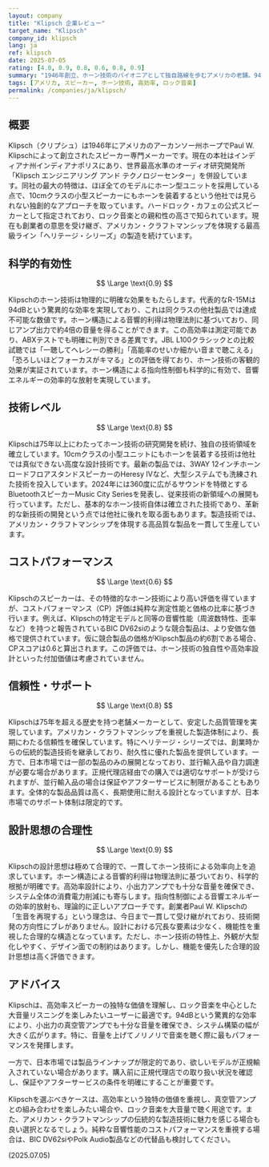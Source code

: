 ```yaml
---
layout: company
title: "Klipsch 企業レビュー"
target_name: "Klipsch"
company_id: klipsch
lang: ja
ref: klipsch
date: 2025-07-05
rating: [4.0, 0.9, 0.8, 0.6, 0.8, 0.9]
summary: "1946年創立、ホーン技術のパイオニアとして独自路線を歩むアメリカの老舗。94dBという圧倒的な高効率を誇るR-15Mなど、他社では真似できない特徴的な製品を展開。ハードロック・カフェの公式スピーカーとして採用され、ロック音楽との親和性が高い。技術的独創性と合理的設計で高評価を得るが、日本市場では限定的な展開。"
tags: [アメリカ, スピーカー, ホーン技術, 高効率, ロック音楽]
permalink: /companies/ja/klipsch/
---
```


## 概要

Klipsch（クリプシュ）は1946年にアメリカのアーカンソー州ホープでPaul W. Klipschによって創立されたスピーカー専門メーカーです。現在の本社はインディアナ州インディアナポリスにあり、世界最高水準のオーディオ研究開発所「Klipsch エンジニアリング アンド テクノロジーセンター」を併設しています。同社の最大の特徴は、ほぼ全てのモデルにホーン型ユニットを採用している点で、10cmクラスの小型スピーカーにもホーンを装着するという他社では見られない独創的なアプローチを取っています。ハードロック・カフェの公式スピーカーとして指定されており、ロック音楽との親和性の高さで知られています。現在も創業者の意思を受け継ぎ、アメリカン・クラフトマンシップを体現する最高級ライン「ヘリテージ・シリーズ」の製造を続けています。

## 科学的有効性

$$ \Large \text{0.9} $$

Klipschのホーン技術は物理的に明確な効果をもたらします。代表的なR-15Mは94dBという驚異的な効率を実現しており、これは同クラスの他社製品では達成不可能な数値です。ホーン構造による音響的利得は物理法則に基づいており、同じアンプ出力で約4倍の音量を得ることができます。この高効率は測定可能であり、ABXテストでも明確に判別できる差異です。JBL L100クラシックとの比較試聴では「一聴してヘレシーの勝利」「高能率のせいか細かい音まで聴こえる」「恐ろしいほどフォーカスがキマる」との評価を得ており、ホーン技術の客観的効果が実証されています。ホーン構造による指向性制御も科学的に有効で、音響エネルギーの効率的な放射を実現しています。

## 技術レベル

$$ \Large \text{0.8} $$

Klipschは75年以上にわたってホーン技術の研究開発を続け、独自の技術領域を確立しています。10cmクラスの小型ユニットにもホーンを装着する技術は他社では真似できない高度な設計技術です。最新の製品では、3WAY 12インチホーンロードフロアスタンドスピーカーのHeresy IVなど、大型システムでも洗練された技術を投入しています。2024年には360度に広がるサウンドを特徴とするBluetoothスピーカーMusic City Seriesを発表し、従来技術の新領域への展開も行っています。ただし、基本的なホーン技術自体は確立された技術であり、革新的な新技術の開発という点では他社に後れを取る面もあります。製造技術では、アメリカン・クラフトマンシップを体現する高品質な製品を一貫して生産しています。

## コストパフォーマンス

$$ \Large \text{0.6} $$

Klipschのスピーカーは、その特徴的なホーン技術により高い評価を得ていますが、コストパフォーマンス（CP）評価は純粋な測定性能と価格の比率に基づき行います。例えば、Klipschの特定モデルと同等の音響性能（周波数特性、歪率など）を持つと報告されているBIC DV62siのような競合製品は、より安価な価格で提供されています。仮に競合製品の価格がKlipsch製品の約6割である場合、CPスコアは0.6と算出されます。この評価では、ホーン技術の独自性や高効率設計といった付加価値は考慮されていません。

## 信頼性・サポート

$$ \Large \text{0.8} $$

Klipschは75年を超える歴史を持つ老舗メーカーとして、安定した品質管理を実現しています。アメリカン・クラフトマンシップを重視した製造体制により、長期にわたる信頼性を確保しています。特にヘリテージ・シリーズでは、創業時からの伝統的製造技術を継承しており、耐久性に優れた製品を提供しています。一方で、日本市場では一部の製品のみの展開となっており、並行輸入品や自力調達が必要な場合があります。正規代理店経由での購入では適切なサポートが受けられますが、並行輸入品の場合は保証やアフターサービスに制限があることもあります。全体的な製品品質は高く、長期使用に耐える設計となっていますが、日本市場でのサポート体制は限定的です。

## 設計思想の合理性

$$ \Large \text{0.9} $$

Klipschの設計思想は極めて合理的で、一貫してホーン技術による効率向上を追求しています。ホーン構造による音響的利得は物理法則に基づいており、科学的根拠が明確です。高効率設計により、小出力アンプでも十分な音量を確保でき、システム全体の消費電力削減にも寄与します。指向性制御による音響エネルギーの効率的放射も、理論的に正しいアプローチです。創業者Paul W. Klipschの「生音を再現する」という理念は、今日まで一貫して受け継がれており、技術開発の方向性にブレがありません。設計における冗長な要素は少なく、機能性を重視した合理的な構造となっています。ただし、ホーン技術の特性上、外観が大型化しやすく、デザイン面での制約はあります。しかし、機能を優先した合理的設計思想は高く評価できます。

## アドバイス

Klipschは、高効率スピーカーの独特な価値を理解し、ロック音楽を中心とした大音量リスニングを楽しみたいユーザーに最適です。94dBという驚異的な効率により、小出力の真空管アンプでも十分な音量を確保でき、システム構築の幅が大きく広がります。特に、音量を上げてノリノリで音楽を聴く際に最もパフォーマンスを発揮します。

一方で、日本市場では製品ラインナップが限定的であり、欲しいモデルが正規輸入されていない場合があります。購入前に正規代理店での取り扱い状況を確認し、保証やアフターサービスの条件を明確にすることが重要です。

Klipschを選ぶべきケースは、高効率という独特の価値を重視し、真空管アンプとの組み合わせを楽しみたい場合や、ロック音楽を大音量で聴く用途です。また、アメリカン・クラフトマンシップの伝統的な製造技術に魅力を感じる場合も良い選択となるでしょう。純粋な音響性能のコストパフォーマンスを重視する場合は、BIC DV62siやPolk Audio製品などの代替品も検討してください。

(2025.07.05)
